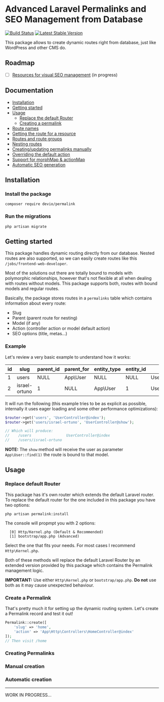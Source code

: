 # Advanced Laravel Permalinks and SEO Management from Database

[![Build Status](https://travis-ci.com/IsraelOrtuno/permalink.svg?branch=master)](https://travis-ci.com/IsraelOrtuno/permalink) [![Latest Stable Version](https://poser.pugx.org/devio/permalink/version)](https://packagist.org/packages/devio/permalink)

This package allows to create dynamic routes right from database, just like WordPress and other CMS do.

## Roadmap
- [ ] [Resources for visual SEO management](https://github.com/IsraelOrtuno/permalink-form) (in progress)

## Documentation
- [Installation](#installation)
- [Getting started](#getting-started)
- [Usage](#usage)
    - [Replace the default Router]()
    - [Creating a permalink]()
- [Route names](#route-names)
- [Getting the route for a resource](#getting-the-route-for-a-resource)
- [Routes and route groups](#routes-and-route-groups)
- [Nesting routes](#nesting-routes)
- [Creating/updating permalinks manually](#creatingupdating-permalinks-manually)
- [Overriding the default action](#overriding-the-default-action)
- [Support for morphMap & actionMap](#support-for-morphmap--actionmap)
- [Automatic SEO generation](#automatic-seo-generation)

## Installation

### Install the package

```shell
composer require devio/permalink
```

### Run the migrations

```shell
php artisan migrate
```

## Getting started

This package handles dynamic routing directly from our database. Nested routes are also supported, so we can easily create routes like this `/jobs/frontend-web-developer`.

Most of the solutions out there are totally bound to models with polymorphic relationships, however that's not flexible at all when dealing with routes without models. This package supports both, routes with bound models and regular routes.

Basically, the package stores routes in a `permalinks` table which contains information about every route: 
- Slug
- Parent (parent route for nesting)
- Model (if any)
- Action (controller action or model default action)
- SEO options (title, metas...)

### Example

Let's review a very basic example to understand how it works:

| id | slug          | parent_id | parent_for | entity_type        | entity_id        | action               | final_path            |
| -- | ------------- | --------- | ---------- | ------------------ | ---------------- | -------------------- | --------------------- |
| 1  | users         | NULL      | App\User   | NULL               | NULL             | UserController@index | users
| 2  | israel-ortuno | 1         | NULL       | App\User           | 1                | UserController@show  | users/israel-ortuno

It will run the following (this example tries to be as explicit as possible, internally it uses eager loading and some other performance optimizations):

```php
$router->get('users', 'UserController@index');
$router->get('users/israel-ortuno', 'UserController@show');

// Which will produce:
//    /users                UserController@index
//    /users/israel-ortuno  
```

**NOTE:** The `show` method will receive the user as parameter `App\User::find(1)` the route is bound to that model.

## Usage

### Replace default Router
This package has it's own router which extends the default Laravel router. To replace the default router for the one included in this package you have two options:

```shell
php artisan permalink:install
```

The console will propmpt you with 2 options:
```shell
  [0] Http/Kernel.php (Default & Recommended)
  [1] bootstrap/app.php (Advanced)
```

Select the one that fits your needs. For most cases I recommend `Http\Kernel.php`. 

Both of these methods will replace the default Laravel Router by an extended version provided by this package which contains the Permalink management logic.

**IMPORTANT:** Use either `Http\Kernel.php` or `bootstrap/app.php`. **Do not** use both as it may cause unexpected behaviour.

### Create a Permalink

That's pretty much it for setting up the dynamic routing system. Let's create a Permalink record and test it out!

```php
Permalink::create([
    'slug' => 'home',
    'action' => 'App\Http\Controllers\HomeController@index'
]);
// Then visit /home
```

### Creating Permalinks
### Manual creation
### Automatic creation

---

WORK IN PROGRESS...
